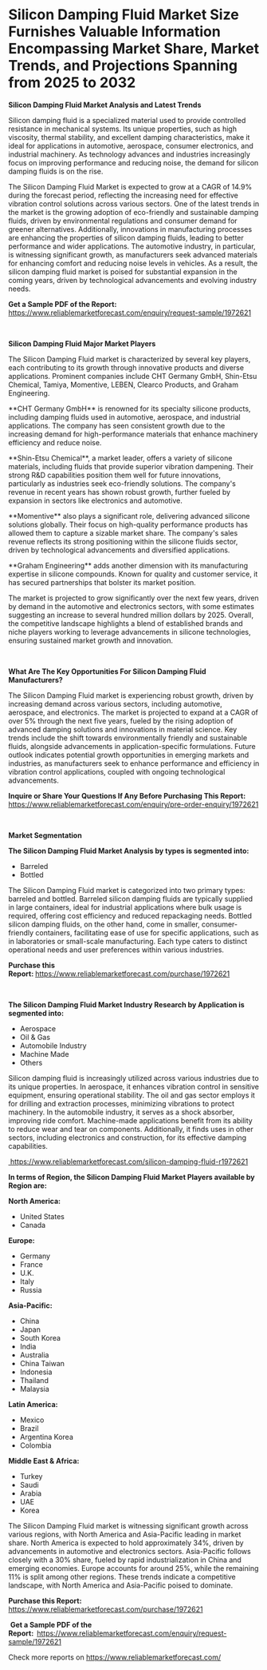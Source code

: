 <p><h1>Silicon Damping Fluid Market Size Furnishes Valuable Information Encompassing Market Share, Market Trends, and Projections Spanning from 2025 to 2032</h1></p><p><strong>Silicon Damping Fluid Market Analysis and Latest Trends</strong></p>
<p><p>Silicon damping fluid is a specialized material used to provide controlled resistance in mechanical systems. Its unique properties, such as high viscosity, thermal stability, and excellent damping characteristics, make it ideal for applications in automotive, aerospace, consumer electronics, and industrial machinery. As technology advances and industries increasingly focus on improving performance and reducing noise, the demand for silicon damping fluids is on the rise.</p><p>The Silicon Damping Fluid Market is expected to grow at a CAGR of 14.9% during the forecast period, reflecting the increasing need for effective vibration control solutions across various sectors. One of the latest trends in the market is the growing adoption of eco-friendly and sustainable damping fluids, driven by environmental regulations and consumer demand for greener alternatives. Additionally, innovations in manufacturing processes are enhancing the properties of silicon damping fluids, leading to better performance and wider applications. The automotive industry, in particular, is witnessing significant growth, as manufacturers seek advanced materials for enhancing comfort and reducing noise levels in vehicles. As a result, the silicon damping fluid market is poised for substantial expansion in the coming years, driven by technological advancements and evolving industry needs.</p></p>
<p><strong>Get a Sample PDF of the Report:&nbsp;</strong> <a href="https://www.reliablemarketforecast.com/enquiry/request-sample/1972621?utm_campaign=2803&utm_medium=2&utm_source=Github&utm_content=ia&utm_term=01042025&utm_id=silicon-damping-fluid">https://www.reliablemarketforecast.com/enquiry/request-sample/1972621</a></p>
<p>&nbsp;</p>
<p><strong>Silicon Damping Fluid Major Market Players</strong></p>
<p><p>The Silicon Damping Fluid market is characterized by several key players, each contributing to its growth through innovative products and diverse applications. Prominent companies include CHT Germany GmbH, Shin-Etsu Chemical, Tamiya, Momentive, LEBEN, Clearco Products, and Graham Engineering.</p><p>**CHT Germany GmbH** is renowned for its specialty silicone products, including damping fluids used in automotive, aerospace, and industrial applications. The company has seen consistent growth due to the increasing demand for high-performance materials that enhance machinery efficiency and reduce noise.</p><p>**Shin-Etsu Chemical**, a market leader, offers a variety of silicone materials, including fluids that provide superior vibration dampening. Their strong R&D capabilities position them well for future innovations, particularly as industries seek eco-friendly solutions. The company's revenue in recent years has shown robust growth, further fueled by expansion in sectors like electronics and automotive.</p><p>**Momentive** also plays a significant role, delivering advanced silicone solutions globally. Their focus on high-quality performance products has allowed them to capture a sizable market share. The company's sales revenue reflects its strong positioning within the silicone fluids sector, driven by technological advancements and diversified applications.</p><p>**Graham Engineering** adds another dimension with its manufacturing expertise in silicone compounds. Known for quality and customer service, it has secured partnerships that bolster its market position.</p><p>The market is projected to grow significantly over the next few years, driven by demand in the automotive and electronics sectors, with some estimates suggesting an increase to several hundred million dollars by 2025. Overall, the competitive landscape highlights a blend of established brands and niche players working to leverage advancements in silicone technologies, ensuring sustained market growth and innovation.</p></p>
<p>&nbsp;</p>
<p><strong>What Are The Key Opportunities For Silicon Damping Fluid Manufacturers?</strong></p>
<p><p>The Silicon Damping Fluid market is experiencing robust growth, driven by increasing demand across various sectors, including automotive, aerospace, and electronics. The market is projected to expand at a CAGR of over 5% through the next five years, fueled by the rising adoption of advanced damping solutions and innovations in material science. Key trends include the shift towards environmentally friendly and sustainable fluids, alongside advancements in application-specific formulations. Future outlook indicates potential growth opportunities in emerging markets and industries, as manufacturers seek to enhance performance and efficiency in vibration control applications, coupled with ongoing technological advancements.</p></p>
<p><strong>Inquire or Share Your Questions If Any Before Purchasing This Report:</strong> <a href="https://www.reliablemarketforecast.com/enquiry/pre-order-enquiry/1972621?utm_campaign=2803&utm_medium=2&utm_source=Github&utm_content=ia&utm_term=01042025&utm_id=silicon-damping-fluid">https://www.reliablemarketforecast.com/enquiry/pre-order-enquiry/1972621</a></p>
<p>&nbsp;</p>
<p><strong>Market Segmentation</strong></p>
<p><strong>The Silicon Damping Fluid Market Analysis by types is segmented into:</strong></p>
<p><ul><li>Barreled</li><li>Bottled</li></ul></p>
<p><p>The Silicon Damping Fluid market is categorized into two primary types: barreled and bottled. Barreled silicon damping fluids are typically supplied in large containers, ideal for industrial applications where bulk usage is required, offering cost efficiency and reduced repackaging needs. Bottled silicon damping fluids, on the other hand, come in smaller, consumer-friendly containers, facilitating ease of use for specific applications, such as in laboratories or small-scale manufacturing. Each type caters to distinct operational needs and user preferences within various industries.</p></p>
<p><strong>Purchase this Report:&nbsp;</strong><a href="https://www.reliablemarketforecast.com/purchase/1972621?utm_campaign=2803&utm_medium=2&utm_source=Github&utm_content=ia&utm_term=01042025&utm_id=silicon-damping-fluid">https://www.reliablemarketforecast.com/purchase/1972621</a></p>
<p>&nbsp;</p>
<p><strong>The Silicon Damping Fluid Market Industry Research by Application is segmented into:</strong></p>
<p><ul><li>Aerospace</li><li>Oil & Gas</li><li>Automobile Industry</li><li>Machine Made</li><li>Others</li></ul></p>
<p><p>Silicon damping fluid is increasingly utilized across various industries due to its unique properties. In aerospace, it enhances vibration control in sensitive equipment, ensuring operational stability. The oil and gas sector employs it for drilling and extraction processes, minimizing vibrations to protect machinery. In the automobile industry, it serves as a shock absorber, improving ride comfort. Machine-made applications benefit from its ability to reduce wear and tear on components. Additionally, it finds uses in other sectors, including electronics and construction, for its effective damping capabilities.</p></p>
<p><a href="https://www.reliablemarketforecast.com/silicon-damping-fluid-r1972621?utm_campaign=2803&utm_medium=2&utm_source=Github&utm_content=ia&utm_term=01042025&utm_id=silicon-damping-fluid">&nbsp;https://www.reliablemarketforecast.com/silicon-damping-fluid-r1972621</a></p>
<p><strong>In terms of Region, the Silicon Damping Fluid Market Players available by Region are:</strong></p>
<p>
    <p> <strong> North America: </strong>
        <ul>
            <li>United States</li>
            <li>Canada</li>
        </ul>
        </p> 
    <p> <strong> Europe: </strong>
        <ul>
            <li>Germany</li>
            <li>France</li>
            <li>U.K.</li>
            <li>Italy</li>
            <li>Russia</li>
        </ul>
        </p> 
    <p> <strong> Asia-Pacific: </strong>
        <ul>
            <li>China</li>
            <li>Japan</li>
            <li>South Korea</li>
            <li>India</li>
            <li>Australia</li>
            <li>China Taiwan</li>
            <li>Indonesia</li>
            <li>Thailand</li>
            <li>Malaysia</li>
        </ul>
        </p> 
    <p> <strong> Latin America: </strong>
        <ul>
            <li>Mexico</li>
            <li>Brazil</li>
            <li>Argentina Korea</li>
            <li>Colombia</li>
        </ul>
        </p> 
    <p> <strong> Middle East & Africa: </strong>
        <ul>
            <li>Turkey</li>
            <li>Saudi</li>
            <li>Arabia</li>
            <li>UAE</li>
            <li>Korea</li>
        </ul>
    </p>
    </p>
<p><p>The Silicon Damping Fluid market is witnessing significant growth across various regions, with North America and Asia-Pacific leading in market share. North America is expected to hold approximately 34%, driven by advancements in automotive and electronics sectors. Asia-Pacific follows closely with a 30% share, fueled by rapid industrialization in China and emerging economies. Europe accounts for around 25%, while the remaining 11% is split among other regions. These trends indicate a competitive landscape, with North America and Asia-Pacific poised to dominate.</p></p>
<p><strong>Purchase this Report: </strong><a href="https://www.reliablemarketforecast.com/purchase/1972621?utm_campaign=2803&utm_medium=2&utm_source=Github&utm_content=ia&utm_term=01042025&utm_id=silicon-damping-fluid">https://www.reliablemarketforecast.com/purchase/1972621</a></p>
<p>&nbsp;<strong>Get a Sample PDF of the Report:&nbsp;&nbsp;</strong><a href="https://www.reliablemarketforecast.com/enquiry/request-sample/1972621?utm_campaign=2803&utm_medium=2&utm_source=Github&utm_content=ia&utm_term=01042025&utm_id=silicon-damping-fluid">https://www.reliablemarketforecast.com/enquiry/request-sample/1972621</a></p>
<p><strong></strong></p>
<p>Check more reports on <a href="https://www.reliablemarketforecast.com/?utm_campaign=2803&utm_medium=2&utm_source=Github&utm_content=ia&utm_term=01042025&utm_id=silicon-damping-fluid">https://www.reliablemarketforecast.com/</a></p>